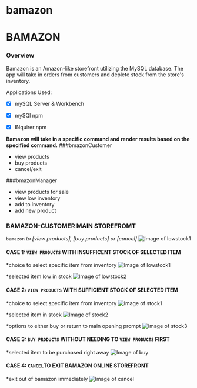 # bamazon
# BAMAZON
### Overview
Bamazon is an Amazon-like storefront utilizing the MySQL database. The app will take in orders from customers and deplete stock from the store's inventory.


Applications Used:
- [x] mySQL Server & Workbench
- [x] mySQl npm
- [x] INquirer npm


**Bamazon will take in a specific command and render results based on the specified command.**
###bmazonCustomer
- view products
- buy products
- cancel/exit


###bmazonManager
- view products for sale
- view low inventory
- add to inventory
- add new product


### BAMAZON-CUSTOMER MAIN STOREFROMT
`bamazon` *to [view products], [buy products] or [cancel]*
![Image of lowstock1](\images\lowstock1.png)


#### CASE 1: `VIEW PRODUCTS` WITH INSUFFICENT STOCK OF SELECTED ITEM 
*choice to select specific item from inventory
![Image of lowstock1](\images\lowstock1.png)


*selected item low in stock
![Image of lowstock2](\images\lowstock2.png)




#### CASE 2: `VIEW PRODUCTS` WITH SUFFICIENT STOCK OF SELECTED ITEM
*choice to select specific item from inventory
![Image of stock1](\images\stock1.png)


*selected item in stock
![Image of stock2](\images\stock2.png)


*options to either buy or return to main opening prompt
![Image of stock3](\images\stock3.png)



#### CASE 3: `BUY PRODUCTS` WITHOUT NEEDING TO `VIEW PRODUCTS` FIRST
*selected item to be purchased right away
![Image of buy](\images\buy.png)


#### CASE 4: `CANCEL`TO EXIT BAMAZON ONLINE STOREFRONT
*exit out of bamazon immediately
![Image of cancel](\images\cancel.png)


